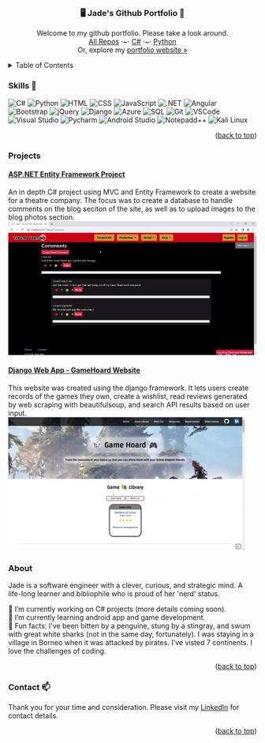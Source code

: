 <a name="readme-top">
<div align="center">
  <h3 align="center">🖥️ Jade's Github Portfolio 🤖</h3>

  <p align="center">
    Welcome to my github portfolio. Please take a look around.
    <br />
    <a href="https://github.com/serengetijade?tab=repositories">All Repos</a>
    ·~·
    <a href="https://github.com/serengetijade/C_Sharp">C#</a>
    ·~·
    <a href="https://github.com/serengetijade/Python">Python</a>
    <br />
    Or, explore my <a href="https://serengetijade.github.io/">portfolio website »</a>
  </p>
</div>

<!-- TABLE OF CONTENTS -->
<details>
  <summary>Table of Contents</summary>
  <ol>
    <li>
       <a href="#skills">Skills</a>
    </li>
    <li>
      <a href="#projects">Projects</a>
      <ul>
        <li><a href="#prerequisites">C# Web app for Portland theatre company</a></li>
        <li><a href="#installation">Python stand along web app</a></li>
      </ul>
    </li>
    <li>
       <a href="#About">About</a>
    </li>
    <li>
       <a href="#contact">Contact</a>
    </li>
  </ol>
</details>

### Skills 🚀
![C#][c#-url]
![Python][python-url]
![HTML][html-url]
![CSS][css-url]
![JavaScript][js-url]
![.NET][net-url]
![Angular][angular-url]
![Bootstrap][bootstrap-url]
![jQuery][jquery-url]
![Django][django-url]
![Azure][azure-url]
![SQL][sql-url]
![Git][git-url]
![VSCode][vscode-url]
![Visual Studio][vs-url]
![Pycharm][pycharm-url]
![Android Studio][as-url]
![Notepadd++][notepad-url]
![Kali Linux][kalilinux-url]
<p align="right">(<a href="#readme-top">back to top</a>)</p>

### Projects
#### [ASP.NET Entity Framework Project](https://github.com/serengetijade/Project_ASP.NET_EF_Website)
An in depth C# project using MVC and Entity Framework to create a website for a theatre company. The focus was to create a database to handle comments on the blog seciton of the site, as well as to upload images to the blog photos section.
![ASP.Net Demo](https://raw.githubusercontent.com/serengetijade/Project_ASP.NET_EF_Website/main/readme/CommentDemo.gif)

#### [Django Web App - GameHoard Website](https://github.com/serengetijade/Python/tree/main/DjangoGameHoard) 
This website was created using the django framework. It lets users create records of the games they own, create a wishlist, read reviews generated by web scraping with beautifulsoup, and search API results based on user input.
![CRUD](https://github.com/serengetijade/Python/blob/main/DjangoGameHoard/GameHoard/readme/GameHoardCRUD.gif)

### About
Jade is a software engineer with a clever, curious, and strategic mind. A life-long learner and bibliophile who is proud of her 'nerd' status.

🔭 I’m currently working on C# projects (more details coming soon).
<br />🌱 I’m currently learning android app and game development. 
<br />🤔 Fun facts: I've been bitten by a penguine, stung by a stingray, and swum with great white sharks (not in the same day, fortunately).  I was staying in a village in Borneo when it was attacked by pirates. I've visted 7 continents. I love the challenges of coding. 
<p align="right">(<a href="#readme-top">back to top</a>)</p>

### Contact 📫
Thank you for your time and consideration. 
Please visit my <a href="https://www.linkedin.com/in/serengeti-jade-abreu-906ab2249">LinkedIn</a> for contact details. 
<p align="right">(<a href="#readme-top">back to top</a>)</p>

<!-- MARKDOWN LINKS & IMAGES -->
<!-- https://www.markdownguide.org/basic-syntax/#reference-style-links -->
[c#-url]: https://img.shields.io/badge/C%23-239120?style=for-the-badge&logo=c-sharp&logoColor=white
[python-url]: https://img.shields.io/badge/Python-3776AB?style=for-the-badge&logo=python&logoColor=white
[html-url]: https://img.shields.io/badge/HTML-239120?style=for-the-badge&logo=html5&logoColor=white
[css-url]: https://img.shields.io/badge/CSS-239120?&style=for-the-badge&logo=css3&logoColor=white
[js-url]: https://img.shields.io/badge/JavaScript-F7DF1E?style=for-the-badge&logo=javascript&logoColor=black
[net-url]:https://img.shields.io/badge/.NET-5C2D91?style=for-the-badge&logo=.net&logoColor=white
[angular-url]: https://img.shields.io/badge/Angular-DD0031?style=for-the-badge&logo=angular&logoColor=white
[bootstrap-url]: https://img.shields.io/badge/Bootstrap-563D7C?style=for-the-badge&logo=bootstrap&logoColor=white
[jquery-url]: https://img.shields.io/badge/jQuery-0769AD?style=for-the-badge&logo=jquery&logoColor=white
[django-url]: https://img.shields.io/badge/Django-092E20?style=for-the-badge&logo=django&logoColor=white
[azure-url]: https://img.shields.io/badge/Microsoft_Azure-0089D6?style=for-the-badge&logo=microsoft-azure&logoColor=white
[sql-url]: https://img.shields.io/badge/Microsoft_SQL_Server-CC2927?style=for-the-badge&logo=microsoft-sql-server&logoColor=white
[git-url]: https://img.shields.io/badge/GIT-E44C30?style=for-the-badge&logo=git&logoColor=white
[vscode-url]: https://img.shields.io/badge/Visual_Studio_Code-0078D4?style=for-the-badge&logo=visual%20studio%20code&logoColor=white
[vs-url]: https://img.shields.io/badge/Visual_Studio-5C2D91?style=for-the-badge&logo=visual%20studio&logoColor=white
[pycharm-url]: https://img.shields.io/badge/PyCharm-000000.svg?&style=for-the-badge&logo=PyCharm&logoColor=white
[as-url]: https://img.shields.io/badge/Android_Studio-3DDC84?style=for-the-badge&logo=android-studio&logoColor=white
[notepad-url]: https://img.shields.io/badge/Notepad++-90E59A.svg?style=for-the-badge&logo=notepad%2B%2B&logoColor=black
[kalilinux-url]: https://img.shields.io/badge/Kali_Linux-557C94?style=for-the-badge&logo=kali-linux&logoColor=white
